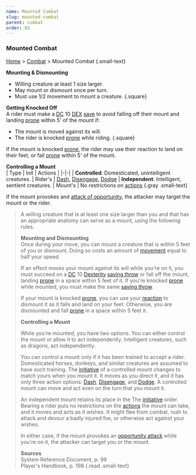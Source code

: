 ```yaml
---
name: Mounted Combat
slug: mounted-combat
parent: combat
order: 03
---
```

### Mounted Combat
[Home](dm-operations-center) > [Combat](combat) > Mounted Combat {.small-text}

**Mounting & Dismounting**
- Willing creature at least 1 size larger.
- May mount or dismount once per turn.
- Must use 1/2 movement to mount a creature.
{.square}

**Getting Knocked Off**<br/>
A rider must make a [DC](difficulty-class) 10 [DEX](dexterity) [save](saving-throw) to avoid falling off their mount and landing [prone](prone) within 5' of the mount if:
- The mount is moved against its will.
- The rider is knocked [prone](prone) while riding.
{.square}

If the mount is knocked [prone](prone), the rider may use their reaction to land on their feet, or fall [prone](prone) within 5' of the mount.

**Controlling a Mount**<br/>
| Type | Init | Actions |
|-|-|
| **Controlled**: Domesticated, unintelligent creatures. | Rider's | [Dash](dash), [Disengage](disengage), [Dodge](dodge)
| **Independent**: Intelligent, sentient creatures. | Mount's | No restrictions on [actions](actions)
{.gray .small-text}

If the mount provokes and [attack of opportunity](opportunity-attack), the attacker may target the mount or the rider.

> A willing creature that is at least one size larger than you and that has an appropriate anatomy can serve as a mount, using the following rules.
> 
> **Mounting and Dismounting**<br/>
> Once during your move, you can mount a creature that is within 5 feet of you or dismount. Doing so costs an amount of [movement](movement) equal to half your speed. 
>
> If an effect moves your mount against its will while you're on it, you must succeed on a [DC](difficulty-class) 10 [Dexterity](dexterity) [saving throw](saving-throw) or fall off the mount, landing [prone](prone) in a space within 5 feet of it. If you're knocked [prone](prone) while mounted, you must make the same [saving throw](saving-throw). 
>
> If your mount is knocked [prone](prone), you can use your [reaction](reaction) to dismount it as it falls and land on your feet. Otherwise, you are dismounted and fall [prone](prone) in a space within 5 feet it.
>
> **Controlling a Mount**<br/>
>
> While you're mounted, you have two options. You can either control the mount or allow it to act independently. Intelligent creatures, such as dragons, act independently.
> 
> You can control a mount only if it has been trained to accept a rider. Domesticated horses, donkeys, and similar creatures are assumed to have such training. The [initiative](initiative) of a controlled mount changes to match yours when you mount it. It moves as you direct it, and it has only three action options: [Dash](dash), [Disengage](disengage), and [Dodge](dodge). A controlled mount can move and act even on the turn that you mount it. 
>
> An independent mount retains its place in the The [initiative](initiative) order. Bearing a rider puts no restrictions on the [actions](actions) the mount can take, and it moves and acts as it wishes. It might flee from combat, rush to attack and devour a badly injured foe, or otherwise act against your wishes. 
>
> In either case, if the mount provokes an [opportunity attack](opportunity-attack) while you're on it, the attacker can target you or the mount.
> 
> **Sources** <br/>
> System Reference Document, p. 99<br/>
> Player's Handbook, p. 198
{.read .small-text}